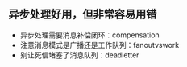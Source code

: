 ## 异步处理好用，但非常容易用错
- 异步处理需要消息补偿闭环：compensation
- 注意消息模式是广播还是工作队列：fanoutvswork
- 别让死信堵塞了消息队列：deadletter
